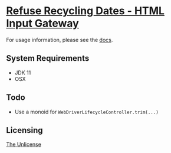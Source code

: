 # [Refuse Recycling Dates - HTML Input Gateway](https://github.com/chrisdenman/rrd-html-gateway)

For usage information, please see the [docs](https://chrisdenman.github.io/rrd-html-gateway/dokka/html/rrd-html-gateway/index.html).


## System Requirements

-   JDK 11
-   OSX


## Todo

-   Use a monoid for `WebDriverLifecycleController.trim(...)`


## Licensing

[The Unlicense](LICENSE)
